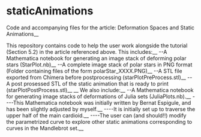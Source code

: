 # staticAnimations
Code and accompanying files for the article: Deformation Spaces and Static Animations__


This repository contains code to help the user work alongside the tutorial (Section 5.2) in the article referenced above.  This includes:__
--A Mathematica notebook for generating an image stack of deforming polar stars (StarPlot.nb)__
--A complete image stack of polar stars in PNG format (Folder containing files of the form polarStar_XXXX.PNG)__
--A STL file exported from Chimera before postprocessing (starPlotPreProcess.stl)__
--A post prosessed STL of the static animation that is ready to print (starPlotPostProcess.stl)__
__
We also include:__
--A Mathematica notebook for generating image stacks of deformations of Julia sets (JuliaPlots.nb).__
----This Mathematica notebook was initially written by Bernat Espigule, and has been slightly adjusted by myself.__
----It is initially set up to traverse the upper half of the main cardioid.__
----The user can (and should!!) modify the parametrized curve to explore other static animations corresponding to curves in the Mandlebrot set.__
